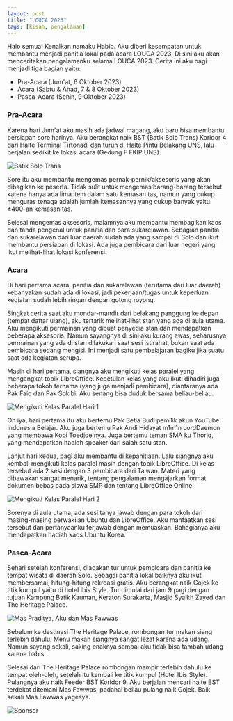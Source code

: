 ```yaml
---
layout: post
title: "LOUCA 2023"
tags: [kisah, pengalaman]
---
```


Halo semua! Kenalkan namaku Habib. Aku diberi kesempatan untuk membantu menjadi panitia lokal pada acara LOUCA 2023. Di sini aku akan menceritakan pengalamanku selama LOUCA 2023.
Cerita ini aku bagi menjadi tiga bagian yaitu:
* Pra-Acara (Jum'at, 6 Oktober 2023)
* Acara (Sabtu & Ahad, 7 & 8 Oktober 2023)
* Pasca-Acara (Senin, 9 Oktober 2023)

### Pra-Acara

Karena hari Jum'at aku masih ada jadwal magang, aku baru bisa membantu persiapan sore harinya. Aku berangkat naik BST (Batik Solo Trans) Koridor 4 dari Halte Terminal Tirtonadi dan turun di Halte Pintu Belakang UNS, lalu berjalan sedikit ke lokasi acara (Gedung F FKIP UNS).

![Batik Solo Trans](https://i.ibb.co/0ZhTsyt/BST.jpg)

Sore itu aku membantu mengemas pernak-pernik/aksesoris yang akan dibagikan ke peserta. Tidak sulit untuk mengemas barang-barang tersebut karena hanya ada lima item dalam satu kemasan tas, namun yang cukup menguras tenaga adalah jumlah kemasannya yang cukup banyak yaitu ±400-an kemasan tas.

Selesai mengemas aksesoris, malamnya aku membantu membagikan kaos dan tanda pengenal untuk panitia dan para sukarelawan. Sebagian panitia dan sukarelawan dari luar daerah sudah ada yang sampai di Solo dan ikut membantu persiapan di lokasi. Ada juga pembicara dari luar negeri yang ikut melihat-lihat lokasi konferensi.

### Acara

Di hari pertama acara, panitia dan sukarelawan (terutama dari luar daerah) kebanyakan sudah ada di lokasi, jadi pekerjaan/tugas untuk keperluan kegiatan sudah lebih ringan dengan gotong royong.

Singkat cerita saat aku mondar-mandir dari belakang panggung ke depan (tempat daftar ulang), aku tertarik melihat-lihat stan yang ada di aula utama. Aku mengikuti permainan yang dibuat penyedia stan dan mendapatkan beberapa aksesoris. Namun sayangnya di sini aku kurang awas, seharusnya permainan yang ada di stan dilakukan saat sesi istirahat, bukan saat ada pembicara sedang mengisi. Ini menjadi satu pembelajaran bagiku jika suatu saat ada kegiatan serupa.

Masih di hari pertama, siangnya aku mengikuti kelas paralel yang mengangkat topik LibreOffice. Kebetulan kelas yang aku ikuti dihadiri juga beberapa tokoh ternama (yang juga menjadi pembicara), diantaranya ada Pak Faiq dan Pak Sokibi. Aku senang bisa duduk bersama beliau-beliau.

![Mengikuti Kelas Paralel Hari 1](https://i.ibb.co/VwGt7qv/Day-1.jpg)

Oh iya, hari pertama itu aku bertemu Pak Setia Budi pemilik akun YouTube Indonesia Belajar. Aku juga bertemu Pak Andi Hidayat m1m1n LordDaemon yang membawa Kopi Toedjoe nya. Juga bertemu teman SMA ku Thoriq, yang mendapatkan hadiah speaker dari salah satu stan.

Lanjut hari kedua, pagi aku membantu di kepanitiaan. Lalu siangnya aku kembali mengikuti kelas paralel masih dengan topik LibreOffice. Di kelas tersebut ada 2 sesi dengan 3 pembicara dari Taiwan. Materi yang dibawakan sangat menarik, tentang pengalaman mengajarkan format dokumen bebas pada siswa SMP dan tentang LibreOffice Online.

![Mengikuti Kelas Paralel Hari 2](https://i.ibb.co/DQY99LJ/Day-2.jpg)

Sorenya di aula utama, ada sesi tanya jawab dengan para tokoh dari masing-masing perwakilan Ubuntu dan LibreOffice. Aku manfaatkan sesi tersebut dan pertanyaanku terjawab dengan memuaskan. Bahagianya aku mendapatkan hadiah kaos Ubuntu Korea.

### Pasca-Acara

Sehari setelah konferensi, diadakan tur untuk pembicara dan panitia ke tempat wisata di daerah Solo. Sebagai panitia lokal baiknya aku ikut membersamai, hitung-hitung rekreasi gratis. Aku berangkat naik Gojek ke titik kumpul yaitu di hotel Ibis Style. Tur dimulai dari jam 9 pagi dengan tujuan Kampung Batik Kauman, Keraton Surakarta, Masjid Syaikh Zayed dan The Heritage Palace.

![Mas Praditya, Aku dan Mas Fawwas](https://i.ibb.co/LR3K7wF/Tour.jpg)

Sebelum ke destinasi The Heritage Palace, rombongan tur makan siang terlebih dahulu. Menu makan siangnya sangat lezat karena ada udang. Namun sayang sekali, saking enaknya sampai aku tidak bisa tambah udang karena habis.

Selesai dari The Heritage Palace rombongan mampir terlebih dahulu ke tempat oleh-oleh, setelah itu kembali ke titik kumpul (Hotel Ibis Style). Pulangnya aku naik Feeder BST Koridor 9. Aku berjalan mencari halte BST terdekat ditemani Mas Fawwas, padahal beliau pulang naik Gojek. Baik sekali Mas Fawwas yagesya.



![Sponsor](https://res.cloudinary.com/raniaamina/image/upload/v1697092683/LOUCA23/Sponsor%20Badge/sponsor_light_tdf_xgmd7d.png)